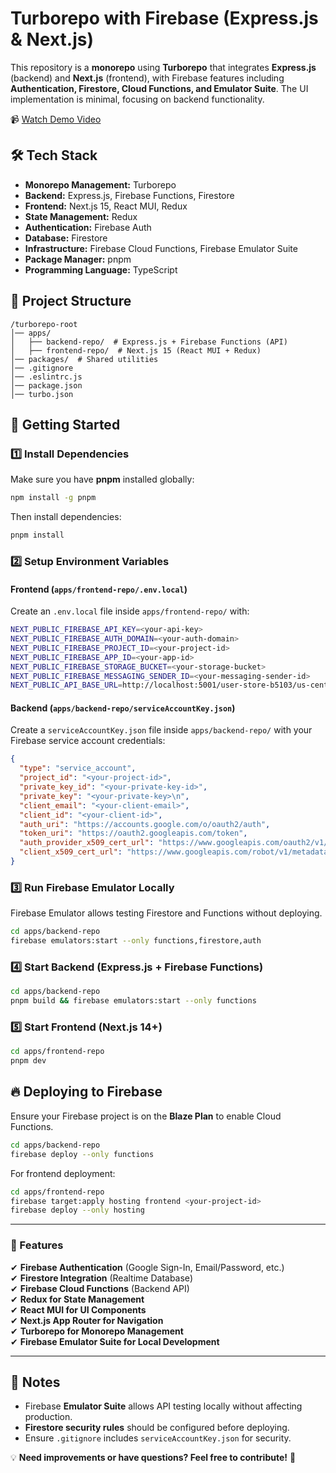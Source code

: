 # Turborepo with Firebase (Express.js & Next.js)

This repository is a **monorepo** using **Turborepo** that integrates **Express.js** (backend) and **Next.js** (frontend), with Firebase features including **Authentication, Firestore, Cloud Functions, and Emulator Suite**. The UI implementation is minimal, focusing on backend functionality.

📹 [Watch Demo Video](https://github.com/ryusuf11/firebase-app/releases/download/demo/firebase.app.demo.mov)

## 🛠 Tech Stack

- **Monorepo Management:** Turborepo
- **Backend:** Express.js, Firebase Functions, Firestore
- **Frontend:** Next.js 15, React MUI, Redux
- **State Management:** Redux
- **Authentication:** Firebase Auth
- **Database:** Firestore
- **Infrastructure:** Firebase Cloud Functions, Firebase Emulator Suite
- **Package Manager:** pnpm
- **Programming Language:** TypeScript

## 📂 Project Structure

```
/turborepo-root
│── apps/
│   ├── backend-repo/  # Express.js + Firebase Functions (API)
│   ├── frontend-repo/  # Next.js 15 (React MUI + Redux)
│── packages/  # Shared utilities
│── .gitignore
│── .eslintrc.js
│── package.json
│── turbo.json
```

## 🚀 Getting Started

### 1️⃣ Install Dependencies

Make sure you have **pnpm** installed globally:

```sh
npm install -g pnpm
```

Then install dependencies:

```sh
pnpm install
```

### 2️⃣ Setup Environment Variables

#### Frontend (`apps/frontend-repo/.env.local`)

Create an `.env.local` file inside `apps/frontend-repo/` with:

```sh
NEXT_PUBLIC_FIREBASE_API_KEY=<your-api-key>
NEXT_PUBLIC_FIREBASE_AUTH_DOMAIN=<your-auth-domain>
NEXT_PUBLIC_FIREBASE_PROJECT_ID=<your-project-id>
NEXT_PUBLIC_FIREBASE_APP_ID=<your-app-id>
NEXT_PUBLIC_FIREBASE_STORAGE_BUCKET=<your-storage-bucket>
NEXT_PUBLIC_FIREBASE_MESSAGING_SENDER_ID=<your-messaging-sender-id>
NEXT_PUBLIC_API_BASE_URL=http://localhost:5001/user-store-b5103/us-central1
```

#### Backend (`apps/backend-repo/serviceAccountKey.json`)

Create a `serviceAccountKey.json` file inside `apps/backend-repo/` with your Firebase service account credentials:

```json
{
  "type": "service_account",
  "project_id": "<your-project-id>",
  "private_key_id": "<your-private-key-id>",
  "private_key": "<your-private-key>\n",
  "client_email": "<your-client-email>",
  "client_id": "<your-client-id>",
  "auth_uri": "https://accounts.google.com/o/oauth2/auth",
  "token_uri": "https://oauth2.googleapis.com/token",
  "auth_provider_x509_cert_url": "https://www.googleapis.com/oauth2/v1/certs",
  "client_x509_cert_url": "https://www.googleapis.com/robot/v1/metadata/x509/<your-client-email>"
}
```

### 3️⃣ Run Firebase Emulator Locally

Firebase Emulator allows testing Firestore and Functions without deploying.

```sh
cd apps/backend-repo
firebase emulators:start --only functions,firestore,auth
```

### 4️⃣ Start Backend (Express.js + Firebase Functions)

```sh
cd apps/backend-repo
pnpm build && firebase emulators:start --only functions
```

### 5️⃣ Start Frontend (Next.js 14+)

```sh
cd apps/frontend-repo
pnpm dev
```

## 🔥 Deploying to Firebase

Ensure your Firebase project is on the **Blaze Plan** to enable Cloud Functions.

```sh
cd apps/backend-repo
firebase deploy --only functions
```

For frontend deployment:

```sh
cd apps/frontend-repo
firebase target:apply hosting frontend <your-project-id>
firebase deploy --only hosting
```

---

### 🎯 Features

✔ **Firebase Authentication** (Google Sign-In, Email/Password, etc.)\
✔ **Firestore Integration** (Realtime Database)\
✔ **Firebase Cloud Functions** (Backend API)\
✔ **Redux for State Management**\
✔ **React MUI for UI Components**\
✔ **Next.js App Router for Navigation**\
✔ **Turborepo for Monorepo Management**\
✔ **Firebase Emulator Suite for Local Development**

---

## 📌 Notes

- Firebase **Emulator Suite** allows API testing locally without affecting production.
- **Firestore security rules** should be configured before deploying.
- Ensure `.gitignore` includes `serviceAccountKey.json` for security.

💡 **Need improvements or have questions? Feel free to contribute!** 🚀
